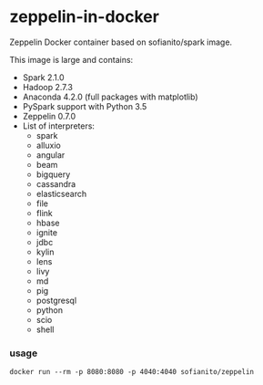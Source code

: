 # zeppelin-in-docker

Zeppelin Docker container based on sofianito/spark image.

This image is large and contains:

* Spark 2.1.0
* Hadoop 2.7.3
* Anaconda 4.2.0 (full packages with matplotlib)
* PySpark support with Python 3.5
* Zeppelin 0.7.0
* List of interpreters:
  * spark
  * alluxio
  * angular
  * beam
  * bigquery
  * cassandra
  * elasticsearch
  * file
  * flink
  * hbase
  * ignite
  * jdbc
  * kylin
  * lens
  * livy
  * md
  * pig
  * postgresql
  * python
  * scio
  * shell

### usage

```
docker run --rm -p 8080:8080 -p 4040:4040 sofianito/zeppelin
```

